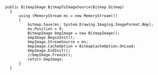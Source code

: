       public BitmapImage BitmapToImageSource(Bitmap bitmap)
        {
            using (MemoryStream ms = new MemoryStream())
            {
                bitmap.Save(ms, System.Drawing.Imaging.ImageFormat.Bmp);
                ms.Position = 0;
                BitmapImage bmpImage = new BitmapImage();
                bmpImage.BeginInit();
                bmpImage.StreamSource = ms;
                bmpImage.CacheOption = BitmapCacheOption.OnLoad;
                bmpImage.EndInit();
                //bmpImage.Freeze();
                return bmpImage;
            }
        }